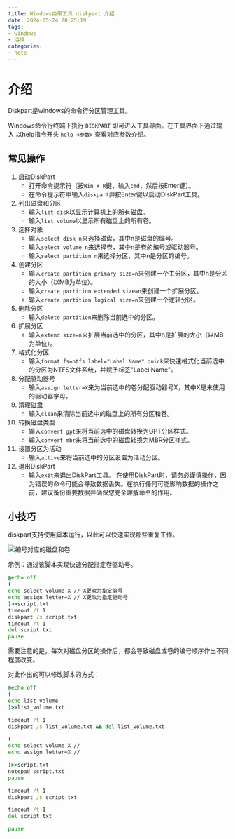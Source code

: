 ```yaml
---
title: Windows自带工具 diskpart 介绍
date: 2024-05-24 20:25:19
tags:
- windows
- 运维
categories:
- note
---
```


# 介绍

Diskpart是windows的命令行分区管理工具。

Windows命令行终端下执行 `DISKPART` 即可进入工具界面。在工具界面下通过输入 以help指令开头 `help <参数>` 查看对应参数介绍。
<!-- more -->

## 常见操作

1. 启动DiskPart
    - 打开命令提示符（按`Win + R`键，输入`cmd`，然后按Enter键）。
    - 在命令提示符中输入`diskpart`并按Enter键以启动DiskPart工具。
2. 列出磁盘和分区
    - 输入`list disk`以显示计算机上的所有磁盘。
    - 输入`list volume`以显示所有磁盘上的所有卷。
3. 选择对象
    - 输入`select disk n`来选择磁盘，其中n是磁盘的编号。
    - 输入`select volume n`来选择卷，其中n是卷的编号或驱动器号。
    - 输入`select partition n`来选择分区，其中n是分区的编号。
4. 创建分区
    - 输入`create partition primary size=n`来创建一个主分区，其中n是分区的大小（以MB为单位）。
    - 输入`create partition extended size=n`来创建一个扩展分区。
    - 输入`create partition logical size=n`来创建一个逻辑分区。
5. 删除分区
    - 输入`delete partition`来删除当前选中的分区。
6. 扩展分区
    - 输入`extend size=n`来扩展当前选中的分区，其中n是扩展的大小（以MB为单位）。
7. 格式化分区
    - 输入`format fs=ntfs label="Label Name" quick`来快速格式化当前选中的分区为NTFS文件系统，并赋予标签"Label Name"。
8. 分配驱动器号
    - 输入`assign letter=X`来为当前选中的卷分配驱动器号X，其中X是未使用的驱动器字母。
9. 清理磁盘
    - 输入`clean`来清除当前选中的磁盘上的所有分区和卷。
10. 转换磁盘类型
    - 输入`convert gpt`来将当前选中的磁盘转换为GPT分区样式。
    - 输入`convert mbr`来将当前选中的磁盘转换为MBR分区样式。
11. 设置分区为活动
    - 输入`active`来将当前选中的分区设置为活动分区。
12. 退出DiskPart
    - 输入`exit`来退出DiskPart工具。
在使用DiskPart时，请务必谨慎操作，因为错误的命令可能会导致数据丢失。在执行任何可能影响数据的操作之前，建议备份重要数据并确保您完全理解命令的作用。


## 小技巧

diskpart支持使用脚本运行，以此可以快速实现那些重复工作。

![编号对应的磁盘和卷](https://drive.ljzd.link/api/raw/?path=/Images/blog/diskpart1.jpg&odpt=f68a9f95c330098a55256b6d2d21ff1901798a4b6b132b3ab94d33c0ba017543&proxy=true)

示例：通过该脚本实现快速分配指定卷驱动号。

```bat
@echo off
(
echo select volume X // X更改为指定编号
echo assign letter=X // X更改为指定驱动号 
)>>script.txt
timeout /t 1
diskpart /s script.txt
timeout /t 1
del script.txt
pause
```

需要注意的是，每次对磁盘分区的操作后，都会导致磁盘或卷的编号顺序作出不同程度改变。

对此作出的可以修改脚本的方式：

```bat
@echo off
(
echo list volume
)>>list_volume.txt

timeout /t 1
diskpart /s list_volume.txt && del list_volume.txt

(
echo select volume X // 
echo assign letter=X //

)>>script.txt
notepad script.txt
pause

timeout /t 1
diskpart /s script.txt

timeout /t 1
del script.txt

pause
```
